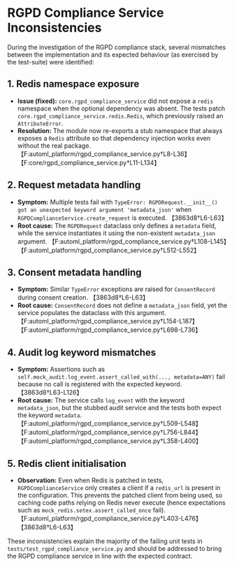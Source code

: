 # RGPD Compliance Service Inconsistencies

During the investigation of the RGPD compliance stack, several mismatches between the implementation and its expected behaviour (as exercised by the test-suite) were identified:

## 1. Redis namespace exposure
- **Issue (fixed):** `core.rgpd_compliance_service` did not expose a `redis` namespace when the optional dependency was absent. The tests patch `core.rgpd_compliance_service.redis.Redis`, which previously raised an `AttributeError`.
- **Resolution:** The module now re-exports a stub namespace that always exposes a `Redis` attribute so that dependency injection works even without the real package. 【F:automl_platform/rgpd_compliance_service.py†L8-L36】【F:core/rgpd_compliance_service.py†L11-L134】

## 2. Request metadata handling
- **Symptom:** Multiple tests fail with `TypeError: RGPDRequest.__init__() got an unexpected keyword argument 'metadata_json'` when `RGPDComplianceService.create_request` is executed. 【3863d8†L6-L63】
- **Root cause:** The `RGPDRequest` dataclass only defines a `metadata` field, while the service instantiates it using the non-existent `metadata_json` argument. 【F:automl_platform/rgpd_compliance_service.py†L108-L145】【F:automl_platform/rgpd_compliance_service.py†L512-L552】

## 3. Consent metadata handling
- **Symptom:** Similar `TypeError` exceptions are raised for `ConsentRecord` during consent creation. 【3863d8†L6-L63】
- **Root cause:** `ConsentRecord` does not define a `metadata_json` field, yet the service populates the dataclass with this argument. 【F:automl_platform/rgpd_compliance_service.py†L154-L187】【F:automl_platform/rgpd_compliance_service.py†L698-L736】

## 4. Audit log keyword mismatches
- **Symptom:** Assertions such as `self.mock_audit.log_event.assert_called_with(..., metadata=ANY)` fail because no call is registered with the expected keyword. 【3863d8†L63-L126】
- **Root cause:** The service calls `log_event` with the keyword `metadata_json`, but the stubbed audit service and the tests both expect the keyword `metadata`. 【F:automl_platform/rgpd_compliance_service.py†L509-L548】【F:automl_platform/rgpd_compliance_service.py†L756-L844】【F:automl_platform/rgpd_compliance_service.py†L358-L400】

## 5. Redis client initialisation
- **Observation:** Even when Redis is patched in tests, `RGPDComplianceService` only creates a client if a `redis_url` is present in the configuration. This prevents the patched client from being used, so caching code paths relying on Redis never execute (hence expectations such as `mock_redis.setex.assert_called_once` fail). 【F:automl_platform/rgpd_compliance_service.py†L403-L476】【3863d8†L6-L63】

These inconsistencies explain the majority of the failing unit tests in `tests/test_rgpd_compliance_service.py` and should be addressed to bring the RGPD compliance service in line with the expected contract.
